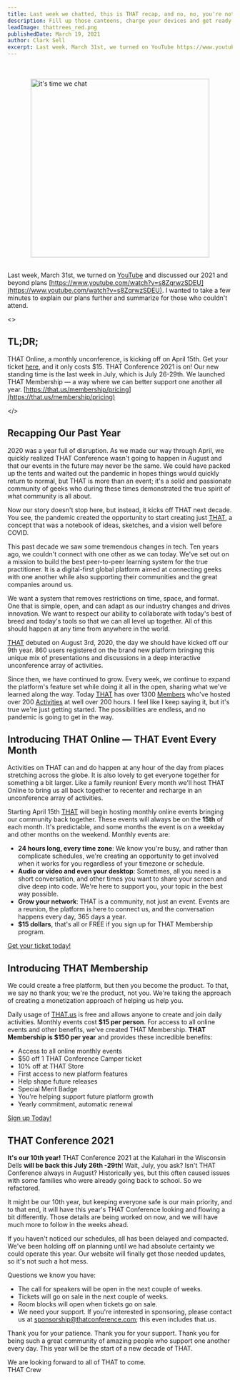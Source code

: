 ```yaml
---
title: Last week we chatted, this is THAT recap, and no, no, you're not in trouble.
description: Fill up those canteens, charge your devices and get ready for summer camp. Monthly events start April 15th, THAT Conference update, and THAT Membership.
leadImage: thattrees_red.png
publishedDate: March 19, 2021
author: Clark Sell
excerpt: Last week, March 31st, we turned on YouTube https://www.youtube.com/watch?v=s8ZqrwzSDEU and discussed our 2021 and beyond plans. I wanted to take a few minutes to explain our plans further and summarize for those who couldn't attend.
---
```


<p>
<br />
<br />
<img src="../../images/blog/thattrees_red.png"
     alt="it's time we chat"
     style="width: 400px; margin:0 auto; display:block" />
<br />
</p>

Last week, March 31st, we turned on [YouTube](https://youtube.com/c/thatconference) and discussed our 2021 and beyond plans [https://www.youtube.com/watch?v=s8ZqrwzSDEU](https://www.youtube.com/watch?v=s8ZqrwzSDEU). I wanted to take a few minutes to explain our plans further and summarize for those who couldn't attend.

<>

## TL;DR;

THAT Online, a monthly unconference, is kicking off on April 15th. Get your ticket [here](https://that.us/events/thatus/2021-4), and it only costs \$15.
THAT Conference 2021 is on! Our new standing time is the last week in July, which is July 26-29th.
We launched THAT Membership — a way where we can better support one another all year. [https://that.us/membership/pricing](https://that.us/membership/pricing)

</>

## Recapping Our Past Year

2020 was a year full of disruption. As we made our way through April, we quickly realized THAT Conference wasn't going to happen in August and that our events in the future may never be the same. We could have packed up the tents and waited out the pandemic in hopes things would quickly return to normal, but THAT is more than an event; it's a solid and passionate community of geeks who during these times demonstrated the true spirit of what community is all about.

Now our story doesn't stop here, but instead, it kicks off THAT next decade. You see, the pandemic created the opportunity to start creating just [THAT](https://that.us), a concept that was a notebook of ideas, sketches, and a vision well before COVID.

This past decade we saw some tremendous changes in tech. Ten years ago, we couldn't connect with one other as we can today. We've set out on a mission to build the best peer-to-peer learning system for the true practitioner. It is a digital-first global platform aimed at connecting geeks with one another while also supporting their communities and the great companies around us.

We want a system that removes restrictions on time, space, and format. One that is simple, open, and can adapt as our industry changes and drives innovation. We want to respect our ability to collaborate with today's best of breed and today's tools so that we can all level up together. All of this should happen at any time from anywhere in the world.

[THAT](https://that.us) debuted on August 3rd, 2020, the day we should have kicked off our 9th year. 860 users registered on the brand new platform bringing this unique mix of presentations and discussions in a deep interactive unconference array of activities.

Since then, we have continued to grow. Every week, we continue to expand the platform's feature set while doing it all in the open, sharing what we've learned along the way. Today [THAT](https://that.us) has over 1300 [Members](https://that.us/members) who've hosted over 200 [Activities](https://that.us/activities) at well over 200 hours. I feel like I keep saying it, but it's true we're just getting started. The possibilities are endless, and no pandemic is going to get in the way.

## Introducing THAT Online — THAT Event Every Month

Activities on THAT can and do happen at any hour of the day from places stretching across the globe. It is also lovely to get everyone together for something a bit larger. Like a family reunion! Every month we'll host THAT Online to bring us all back together to recenter and recharge in an unconference array of activities.

Starting April 15th [THAT](https://that.us) will begin hosting monthly online events bringing our community back together. These events will always be on the **15th** of each month. It's predictable, and some months the event is on a weekday and other months on the weekend. Monthly events are:

- **24 hours long, every time zone**: We know you're busy, and rather than complicate schedules, we're creating an opportunity to get involved when it works for you regardless of your timezone or schedule.
- **Audio or video and even your desktop**: Sometimes, all you need is a short conversation, and other times you want to share your screen and dive deep into code. We're here to support you, your topic in the best way possible.
- **Grow your network**: THAT is a community, not just an event. Events are a reunion, the platform is here to connect us, and the conversation happens every day, 365 days a year.
- **\$15 dollars**, that's all or FREE if you sign up for THAT Membership program.

[Get your ticket today!](https://that.us/events/thatus/2021-4)

## Introducing THAT Membership

We could create a free platform, but then you become the product. To that, we say no thank you; we're the product, not you. We're taking the approach of creating a monetization approach of helping us help you.

Daily usage of [THAT.us](https://that.us) is free and allows anyone to create and join daily activities. Monthly events cost **\$15 per person**. For access to all online events and other benefits, we've created THAT Membership. **THAT Membership is \$150 per year** and provides these incredible benefits:

- Access to all online monthly events
- \$50 off 1 THAT Conference Camper ticket
- 10% off at THAT Store
- First access to new platform features
- Help shape future releases
- Special Merit Badge
- You're helping support future platform growth
- Yearly commitment, automatic renewal

[Sign up Today!](https://that.us/membership/pricing)

## THAT Conference 2021

**It's our 10th year!** THAT Conference 2021 at the Kalahari in the Wisconsin Dells **will be back this July 26th -29th**! Wait, July, you ask? Isn't THAT Conference always in August? Historically yes, but this often caused issues with some families who were already going back to school. So we refactored.

It might be our 10th year, but keeping everyone safe is our main priority, and to that end, it will have this year's THAT Conference looking and flowing a bit differently. Those details are being worked on now, and we will have much more to follow in the weeks ahead.

If you haven't noticed our schedules, all has been delayed and compacted. We've been holding off on planning until we had absolute certainty we could operate this year. Our website will finally get those needed updates, so it's not such a hot mess.

Questions we know you have:

- The call for speakers will be open in the next couple of weeks.
- Tickets will go on sale in the next couple of weeks.
- Room blocks will open when tickets go on sale.
- We need your support. If you're interested in sponsoring, please contact us at [sponsorship@thatconference.com](mailto:sponsorship@thatconference.com); this even includes that.us.

Thank you for your patience. Thank you for your support. Thank you for being such a great community of amazing people who support one another every day. This year will be the start of a new decade of THAT.

We are looking forward to all of THAT to come.  
THAT Crew
